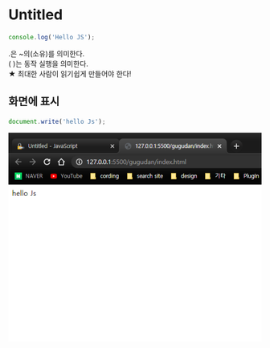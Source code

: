# Untitled

```javascript
console.log('Hello JS');
```

.은 ~의\(소유\)를 의미한다.  
\( \)는 동작 실행을 의미한다.  
★ 최대한 사람이 읽기쉽게 만들어야 한다!

## 화면에 표시

```javascript
document.write('hello Js');
```

![](../.gitbook/assets/image%20%2837%29.png)

